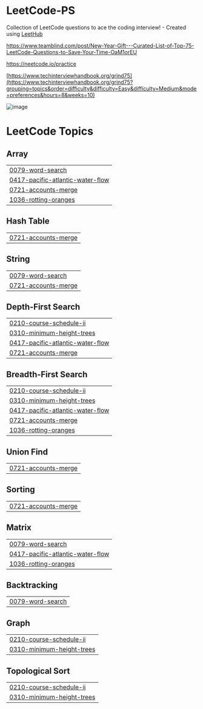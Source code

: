 # LeetCode-PS
Collection of LeetCode questions to ace the coding interview! - Created using [LeetHub](https://github.com/QasimWani/LeetHub)

https://www.teamblind.com/post/New-Year-Gift---Curated-List-of-Top-75-LeetCode-Questions-to-Save-Your-Time-OaM1orEU

https://neetcode.io/practice

[https://www.techinterviewhandbook.org/grind75](https://www.techinterviewhandbook.org/grind75?grouping=topics&order=difficulty&difficulty=Easy&difficulty=Medium&mode=preferences&hours=8&weeks=10)


![image](https://github.com/steam6879/Leethub/assets/24868796/b186ddf5-8939-495d-a8e3-2b1d231ad700)

<!---LeetCode Topics Start-->
# LeetCode Topics
## Array
|  |
| ------- |
| [0079-word-search](https://github.com/steam6879/Leethub/tree/master/0079-word-search) |
| [0417-pacific-atlantic-water-flow](https://github.com/steam6879/Leethub/tree/master/0417-pacific-atlantic-water-flow) |
| [0721-accounts-merge](https://github.com/steam6879/Leethub/tree/master/0721-accounts-merge) |
| [1036-rotting-oranges](https://github.com/steam6879/Leethub/tree/master/1036-rotting-oranges) |
## Hash Table
|  |
| ------- |
| [0721-accounts-merge](https://github.com/steam6879/Leethub/tree/master/0721-accounts-merge) |
## String
|  |
| ------- |
| [0079-word-search](https://github.com/steam6879/Leethub/tree/master/0079-word-search) |
| [0721-accounts-merge](https://github.com/steam6879/Leethub/tree/master/0721-accounts-merge) |
## Depth-First Search
|  |
| ------- |
| [0210-course-schedule-ii](https://github.com/steam6879/Leethub/tree/master/0210-course-schedule-ii) |
| [0310-minimum-height-trees](https://github.com/steam6879/Leethub/tree/master/0310-minimum-height-trees) |
| [0417-pacific-atlantic-water-flow](https://github.com/steam6879/Leethub/tree/master/0417-pacific-atlantic-water-flow) |
| [0721-accounts-merge](https://github.com/steam6879/Leethub/tree/master/0721-accounts-merge) |
## Breadth-First Search
|  |
| ------- |
| [0210-course-schedule-ii](https://github.com/steam6879/Leethub/tree/master/0210-course-schedule-ii) |
| [0310-minimum-height-trees](https://github.com/steam6879/Leethub/tree/master/0310-minimum-height-trees) |
| [0417-pacific-atlantic-water-flow](https://github.com/steam6879/Leethub/tree/master/0417-pacific-atlantic-water-flow) |
| [0721-accounts-merge](https://github.com/steam6879/Leethub/tree/master/0721-accounts-merge) |
| [1036-rotting-oranges](https://github.com/steam6879/Leethub/tree/master/1036-rotting-oranges) |
## Union Find
|  |
| ------- |
| [0721-accounts-merge](https://github.com/steam6879/Leethub/tree/master/0721-accounts-merge) |
## Sorting
|  |
| ------- |
| [0721-accounts-merge](https://github.com/steam6879/Leethub/tree/master/0721-accounts-merge) |
## Matrix
|  |
| ------- |
| [0079-word-search](https://github.com/steam6879/Leethub/tree/master/0079-word-search) |
| [0417-pacific-atlantic-water-flow](https://github.com/steam6879/Leethub/tree/master/0417-pacific-atlantic-water-flow) |
| [1036-rotting-oranges](https://github.com/steam6879/Leethub/tree/master/1036-rotting-oranges) |
## Backtracking
|  |
| ------- |
| [0079-word-search](https://github.com/steam6879/Leethub/tree/master/0079-word-search) |
## Graph
|  |
| ------- |
| [0210-course-schedule-ii](https://github.com/steam6879/Leethub/tree/master/0210-course-schedule-ii) |
| [0310-minimum-height-trees](https://github.com/steam6879/Leethub/tree/master/0310-minimum-height-trees) |
## Topological Sort
|  |
| ------- |
| [0210-course-schedule-ii](https://github.com/steam6879/Leethub/tree/master/0210-course-schedule-ii) |
| [0310-minimum-height-trees](https://github.com/steam6879/Leethub/tree/master/0310-minimum-height-trees) |
<!---LeetCode Topics End-->
